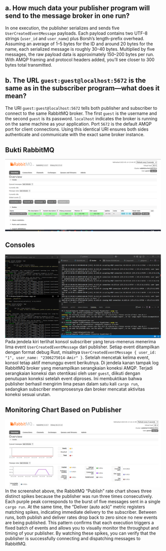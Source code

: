 ## a. How much data your publisher program will send to the message broker in one run?

In one execution, the publisher serializes and sends five `UserCreatedEventMessage` payloads. Each payload contains two UTF-8 strings (`user_id` and `user_name`) plus Borsh’s length-prefix overhead. Assuming an average of 1–5 bytes for the ID and around 20 bytes for the name, each serialized message is roughly 30–40 bytes. Multiplied by five messages, the raw payload data is approximately 150–200 bytes per run. With AMQP framing and protocol headers added, you’ll see closer to 300 bytes total transmitted.

## b. The URL `guest:guest@localhost:5672` is the same as in the subscriber program—what does it mean?

The URI `guest:guest@localhost:5672` tells both publisher and subscriber to connect to the same RabbitMQ broker. The first `guest` is the username and the second `guest` is its password. `localhost` indicates the broker is running on the same machine as your application. Port `5672` is the default AMQP port for client connections. Using this identical URI ensures both sides authenticate and communicate with the exact same broker instance.

## Bukti RabbitMQ
![alt text](img/image.png)

## Consoles
![alt text](img/console.png)
Pada jendela kiri terlihat konsol subscriber yang terus-menerus menerima lima event `UserCreatedEventMessage` dari publisher. Setiap event ditampilkan dengan format debug Rust, misalnya `UserCreatedEventMessage { user_id: "1", user_name: "2306275014-Amir" }`. Setelah mencetak kelima event, konsol tetap aktif menunggu event berikutnya. Di jendela kanan tampak log RabbitMQ broker yang menampilkan serangkaian koneksi AMQP. Terjadi serangkaian koneksi dan otentikasi oleh user `guest`, diikuti dengan penutupan koneksi setelah event diproses. Ini membuktikan bahwa publisher berhasil mengirim lima pesan dalam satu kali `cargo run`, sedangkan subscriber memprosesnya dan broker mencatat aktivitas koneksi sesuai urutan.

## Monitoring Chart Based on Publisher
![alt text](img/monitor.png)
In the screenshot above, the RabbitMQ “Publish” rate chart shows three distinct spikes because the publisher was run three times consecutively. Each purple peak corresponds to the burst of five messages sent in a single `cargo run`. At the same time, the “Deliver (auto ack)” metric registers matching spikes, indicating immediate delivery to the subscriber. Between runs, both publish and deliver rates drop back to zero since no new events are being published. This pattern confirms that each execution triggers a fixed batch of events and allows you to visually monitor the throughput and timing of your publisher. By watching these spikes, you can verify that the publisher is successfully connecting and dispatching messages to RabbitMQ.